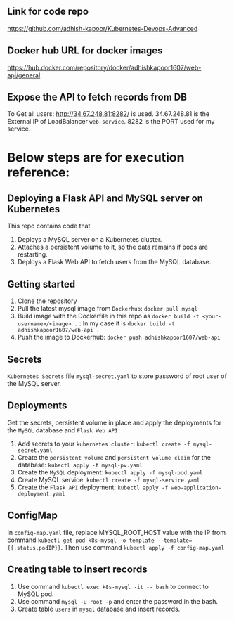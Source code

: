 ## Link for code repo
https://github.com/adhish-kapoor/Kubernetes-Devops-Advanced

## Docker hub URL for docker images
https://hub.docker.com/repository/docker/adhishkapoor1607/web-api/general

## Expose the API to fetch records from DB
To Get all users: http://34.67.248.81:8282/ is used.
34.67.248.81 is the External IP of LoadBalancer `web-service`.
8282 is the PORT used for my service.

# Below steps are for execution reference:

## Deploying a Flask API and MySQL server on Kubernetes
This repo contains code that 
1) Deploys a MySQL server on a Kubernetes cluster.
2) Attaches a persistent volume to it, so the data remains if pods are restarting.
3) Deploys a Flask Web API to fetch users from the MySQL database.

## Getting started
1. Clone the repository
2. Pull the latest mysql image from `Dockerhub`: `docker pull mysql`
3. Build image with the Dockerfile in this repo as `docker build -t <your-username>/<image> .` : 
   In my case it is `docker build -t adhishkapoor1607/web-api .`
4. Push the image to Dockerhub: `docker push adhishkapoor1607/web-api`

## Secrets
`Kubernetes Secrets` file `mysql-secret.yaml` to store password of root user of the MySQL server.

## Deployments
Get the secrets, persistent volume in place and apply the deployments for the `MySQL` database and `Flask Web API`

1. Add secrets to your `kubernetes cluster`: `kubectl create -f mysql-secret.yaml`
2. Create the `persistent volume` and `persistent volume claim` for the database: `kubectl apply -f mysql-pv.yaml`
3. Create the `MySQL` deployment: `kubectl apply -f mysql-pod.yaml`
4. Create MySQL service: `kubectl create -f mysql-service.yaml`
5. Create the `Flask API` deployment: `kubectl apply -f web-application-deployment.yaml`

## ConfigMap
In `config-map.yaml` file, replace MYSQL_ROOT_HOST value with the IP from command `kubectl get pod k8s-mysql -o template --template={{.status.podIP}}`.
Then use command `kubectl apply -f config-map.yaml`

## Creating table to insert records
1. Use command `kubectl exec k8s-mysql -it -- bash` to connect to MySQL pod.
2. Use command `mysql -u root -p` and enter the password in the bash.
3. Create table `users` in `mysql` database and insert records.
    




